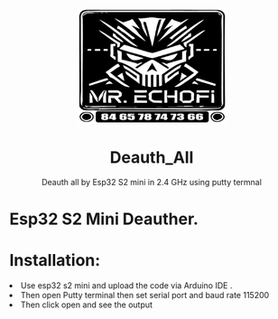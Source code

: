 
<div align="center">
  <img src="https://github.com/MrEchoFi/MrEchoFi/raw/4274f537dec313ac7dde4403fe0fae24259beade/Mr.EchoFi-New-Logo-with-ASCII.jpg" alt="logo" width="265" height="auto" />
  <h1>Deauth_All</h1>
   
  <p>
    Deauth all by Esp32 S2 mini in 2.4 GHz using putty termnal
  </p>
</div>

# Esp32 S2 Mini Deauther.
# Installation:
   <li>Use esp32 s2 mini and upload the code via Arduino IDE .</li>
   <li>Then open Putty terminal then set serial port and baud rate 115200</li>
   <li>Then click open and see the output</li>
